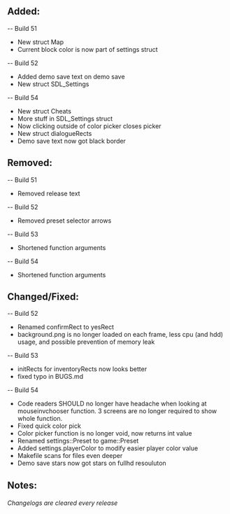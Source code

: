 ## Added:
-- Build 51
- New struct Map
- Current block color is now part of settings struct

-- Build 52
- Added demo save text on demo save
- New struct SDL_Settings

-- Build 54
- New struct Cheats
- More stuff in SDL_Settings struct
- Now clicking outside of color picker closes picker
- New struct dialogueRects
- Demo save text now got black border

## Removed:
-- Build 51
- Removed release text

-- Build 52
- Removed preset selector arrows

-- Build 53
- Shortened function arguments

-- Build 54
- Shortened function arguments

## Changed/Fixed:
-- Build 52
- Renamed confirmRect to yesRect
- background.png is no longer loaded on each frame, less cpu (and hdd) usage, and possible prevention of memory leak

-- Build 53
- initRects for inventoryRects now looks better
- fixed typo in BUGS.md

-- Build 54
- Code readers SHOULD no longer have headache when looking at mouseinvchooser function. 3 screens are no longer required to show whole function.
- Fixed quick color pick
- Color picker function is no longer void, now returns int value
- Renamed settings::Preset to game::Preset
- Added settings.playerColor to modify easier player color value
- Makefile scans for files even deeper
- Demo save stars now got stars on fullhd resouluton

## Notes:


###### Changelogs are cleared every release